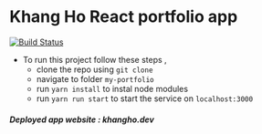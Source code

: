 # Khang Ho React portfolio app 
[![Build Status](https://travis-ci.com/themarinect/my-portfolio.svg?branch=master)](https://travis-ci.com/themarinect/my-portfolio.svg?branch=master)

- To run this project follow these steps , 
  - clone the repo using `git clone`
  - navigate to folder `my-portfolio`
  - run `yarn install` to instal node modules
  - run `yarn run start` to start the service on `localhost:3000`
    
##### Deployed app website : khangho.dev
